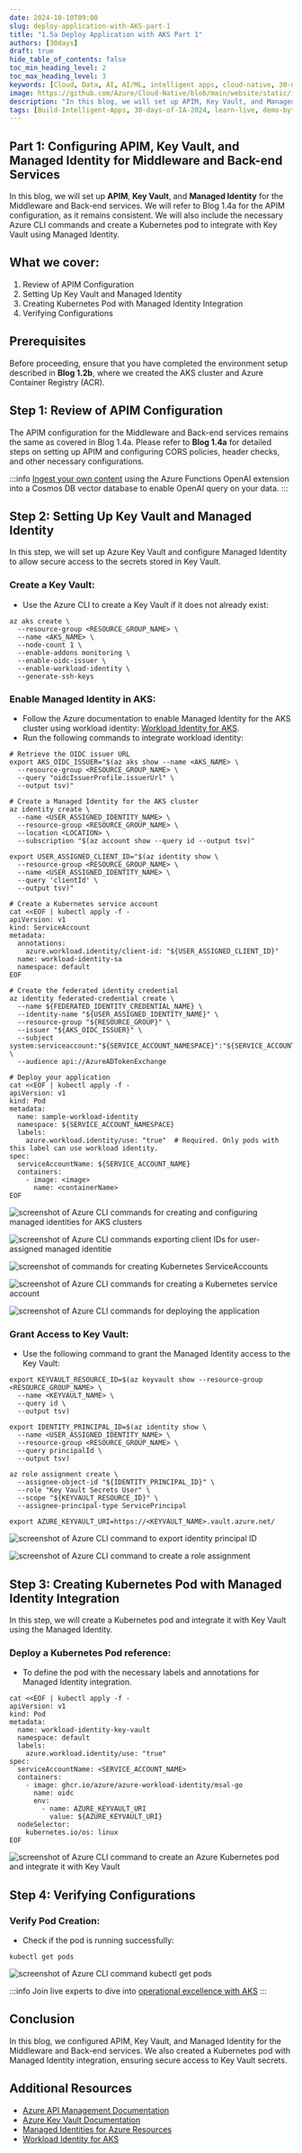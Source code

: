 ```yaml
---
date: 2024-10-10T09:00
slug: deploy-application-with-AKS-part-1
title: "1.5a Deploy Application with AKS Part 1"
authors: [30days]
draft: true
hide_table_of_contents: false
toc_min_heading_level: 2
toc_max_heading_level: 3
keywords: [Cloud, Data, AI, AI/ML, intelligent apps, cloud-native, 30-days-2024, 30-days, enterprise apps, digital experiences, app modernization, serverless, ai apps]
image: https://github.com/Azure/Cloud-Native/blob/main/website/static/img/ogImage.png
description: "In this blog, we will set up APIM, Key Vault, and Managed Identity for the Middleware and Back-end services. We will also include the necessary Azure CLI commands and create a Kubernetes pod to integrate with Key Vault using Managed Identity." 
tags: [Build-Intelligent-Apps, 30-days-of-IA-2024, learn-live, demo-bytes, community-gallery, azure-kubernetes-service, azure-functions, azure-openai, azure-container-apps, azure-cosmos-db, github-copilot, github-codespaces, github-actions]
---
```


<head> 
  <meta property="og:url" content="https://azure.github.io/cloud-native/30-days-of-ia-2024/deploy-application-with-AKS-part-1"/>
  <meta property="og:type" content="website"/>
  <meta property="og:title" content="**Build Intelligent Apps | AI Apps on Azure"/>
  <meta property="og:description" content="In this blog, we will set up APIM, Key Vault, and Managed Identity for the Middleware and Back-end services. We will also include the necessary Azure CLI commands and create a Kubernetes pod to integrate with Key Vault using Managed Identity."/>
  <meta property="og:image" content="https://github.com/Azure/Cloud-Native/blob/main/website/static/img/ogImage.png"/>
  <meta name="twitter:url" content="https://azure.github.io/Cloud-Native/30-days-of-ia-2024/deploy-application-with-AKS-part-1" />
  <meta name="twitter:title" content="**Build Intelligent Apps | AI Apps on Azure" />
  <meta name="twitter:description" content="In this blog, we will set up APIM, Key Vault, and Managed Identity for the Middleware and Back-end services. We will also include the necessary Azure CLI commands and create a Kubernetes pod to integrate with Key Vault using Managed Identity." />
  <meta name="twitter:image" content="https://azure.github.io/Cloud-Native/img/ogImage.png" />
  <meta name="twitter:card" content="summary_large_image" />
  <meta name="twitter:creator" content="@devanshidiaries" />
  <link rel="canonical" href="https://azure.github.io/Cloud-Native/30-days-of-ia-2024/deploy-application-with-AKS-part-1" />
</head>

<!-- End METADATA -->

## Part 1: Configuring APIM, Key Vault, and Managed Identity for Middleware and Back-end Services

In this blog, we will set up **APIM**, **Key Vault**, and **Managed Identity** for the Middleware and Back-end services. We will refer to Blog 1.4a for the APIM configuration, as it remains consistent. We will also include the necessary Azure CLI commands and create a Kubernetes pod to integrate with Key Vault using Managed Identity.

## What we cover:

1. Review of APIM Configuration
2. Setting Up Key Vault and Managed Identity
3. Creating Kubernetes Pod with Managed Identity Integration
4. Verifying Configurations  

## Prerequisites

Before proceeding, ensure that you have completed the environment setup described in **Blog 1.2b**, where we created the AKS cluster and Azure Container Registry (ACR).

## Step 1: Review of APIM Configuration

The APIM configuration for the Middleware and Back-end services remains the same as covered in Blog 1.4a. Please refer to **Blog 1.4a** for detailed steps on setting up APIM and configuring CORS policies, header checks, and other necessary configurations.

:::info
[Ingest your own content](https://aka.ms/demo-bytes/ep6?ocid=biafy25h1_30daysofia_webpage_azuremktg) using the Azure Functions OpenAI extension into a Cosmos DB vector database to enable OpenAI query on your data.
:::

## Step 2: Setting Up Key Vault and Managed Identity

In this step, we will set up Azure Key Vault and configure Managed Identity to allow secure access to the secrets stored in Key Vault.

### Create a Key Vault:
  - Use the Azure CLI to create a Key Vault if it does not already exist:

```
az aks create \
  --resource-group <RESOURCE_GROUP_NAME> \
  --name <AKS_NAME> \
  --node-count 1 \
  --enable-addons monitoring \
  --enable-oidc-issuer \
  --enable-workload-identity \
  --generate-ssh-keys
```

### Enable Managed Identity in AKS:
  - Follow the Azure documentation to enable Managed Identity for the AKS cluster using workload identity: [Workload Identity for AKS](https://learn.microsoft.com/azure/aks/workload-identity-deploy-cluster?ocid=biafy25h1_30daysofia_webpage_azuremktg).
  - Run the following commands to integrate workload identity:

```
# Retrieve the OIDC issuer URL
export AKS_OIDC_ISSUER="$(az aks show --name <AKS_NAME> \
  --resource-group <RESOURCE_GROUP_NAME> \
  --query "oidcIssuerProfile.issuerUrl" \
  --output tsv)"

# Create a Managed Identity for the AKS cluster
az identity create \
  --name <USER_ASSIGNED_IDENTITY_NAME> \
  --resource-group <RESOURCE_GROUP_NAME> \
  --location <LOCATION> \
  --subscription "$(az account show --query id --output tsv)"

export USER_ASSIGNED_CLIENT_ID="$(az identity show \
  --resource-group <RESOURCE_GROUP_NAME> \
  --name <USER_ASSIGNED_IDENTITY_NAME> \
  --query 'clientId' \
  --output tsv)"

# Create a Kubernetes service account
cat <<EOF | kubectl apply -f -
apiVersion: v1
kind: ServiceAccount
metadata:
  annotations:
    azure.workload.identity/client-id: "${USER_ASSIGNED_CLIENT_ID}"
  name: workload-identity-sa
  namespace: default
EOF

# Create the federated identity credential
az identity federated-credential create \
  --name ${FEDERATED_IDENTITY_CREDENTIAL_NAME} \
  --identity-name "${USER_ASSIGNED_IDENTITY_NAME}" \
  --resource-group "${RESOURCE_GROUP}" \
  --issuer "${AKS_OIDC_ISSUER}" \
  --subject system:serviceaccount:"${SERVICE_ACCOUNT_NAMESPACE}":"${SERVICE_ACCOUNT_NAME}" \
  --audience api://AzureADTokenExchange

# Deploy your application
cat <<EOF | kubectl apply -f -
apiVersion: v1
kind: Pod
metadata:
  name: sample-workload-identity
  namespace: ${SERVICE_ACCOUNT_NAMESPACE}
  labels:
    azure.workload.identity/use: "true"  # Required. Only pods with this label can use workload identity.
spec:
  serviceAccountName: ${SERVICE_ACCOUNT_NAME}
  containers:
    - image: <image>
      name: <containerName>
EOF
```

![screenshot of Azure CLI commands for creating and configuring managed identities for AKS clusters](../../static/img/30-days-of-ia-2024/blogs/2024-10-10/1-5a-1.png)

![screenshot of Azure CLI commands exporting client IDs for user-assigned managed identitie](../../static/img/30-days-of-ia-2024/blogs/2024-10-10/1-5a-2.png)

![screenshot of commands for creating Kubernetes ServiceAccounts](../../static/img/30-days-of-ia-2024/blogs/2024-10-10/1-5a-3.png)

![screenshot of Azure CLI commands for creating a Kubernetes service account](../../static/img/30-days-of-ia-2024/blogs/2024-10-10/1-5a-4.png)

![screenshot of Azure CLI commands for deploying the application](../../static/img/30-days-of-ia-2024/blogs/2024-10-10/1-5a-5.png)

### Grant Access to Key Vault:
  - Use the following command to grant the Managed Identity access to the Key Vault:

```
export KEYVAULT_RESOURCE_ID=$(az keyvault show --resource-group <RESOURCE_GROUP_NAME> \
  --name <KEYVAULT_NAME> \
  --query id \
  --output tsv)

export IDENTITY_PRINCIPAL_ID=$(az identity show \
  --name <USER_ASSIGNED_IDENTITY_NAME> \
  --resource-group <RESOURCE_GROUP_NAME> \
  --query principalId \
  --output tsv)

az role assignment create \
  --assignee-object-id "${IDENTITY_PRINCIPAL_ID}" \
  --role "Key Vault Secrets User" \
  --scope "${KEYVAULT_RESOURCE_ID}" \
  --assignee-principal-type ServicePrincipal

export AZURE_KEYVAULT_URI=https://<KEYVAULT_NAME>.vault.azure.net/
```

![screenshot of Azure CLI command to export identity principal ID](../../static/img/30-days-of-ia-2024/blogs/2024-10-10/1-5a-6.png)

![screenshot of Azure CLI command to create a role assignment](../../static/img/30-days-of-ia-2024/blogs/2024-10-10/1-5a-7.png)

## Step 3: Creating Kubernetes Pod with Managed Identity Integration

In this step, we will create a Kubernetes pod and integrate it with Key Vault using the Managed Identity.

### Deploy a Kubernetes Pod reference:
- To define the pod with the necessary labels and annotations for Managed Identity integration.

```
cat <<EOF | kubectl apply -f -
apiVersion: v1
kind: Pod
metadata:
  name: workload-identity-key-vault
  namespace: default
  labels:
    azure.workload.identity/use: "true"
spec:
  serviceAccountName: <SERVICE_ACCOUNT_NAME>
  containers:
    - image: ghcr.io/azure/azure-workload-identity/msal-go
      name: oidc
      env:
        - name: AZURE_KEYVAULT_URI
          value: ${AZURE_KEYVAULT_URI}
  nodeSelector:
    kubernetes.io/os: linux
EOF
```

![screenshot of Azure CLI command to create an Azure Kubernetes pod and integrate it with Key Vault](../../static/img/30-days-of-ia-2024/blogs/2024-10-10/1-5a-8.png)

## Step 4: Verifying Configurations

### Verify Pod Creation:
- Check if the pod is running successfully:

```
kubectl get pods
```

![screenshot of Azure CLI command kubectl get pods](../../static/img/30-days-of-ia-2024/blogs/2024-10-10/1-5a-9.png)

:::info
Join live experts to dive into [operational excellence with AKS](https://aka.ms/learn-live/ep3?ocid=biafy25h1_30daysofia_webpage_azuremktg)
:::

## Conclusion

In this blog, we configured APIM, Key Vault, and Managed Identity for the Middleware and Back-end services. We also created a Kubernetes pod with Managed Identity integration, ensuring secure access to Key Vault secrets.

## Additional Resources

- [Azure API Management Documentation](https://learn.microsoft.com/azure/api-management/?ocid=biafy25h1_30daysofia_webpage_azuremktg)
- [Azure Key Vault Documentation](https://learn.microsoft.com/azure/key-vault/?ocid=biafy25h1_30daysofia_webpage_azuremktg)
- [Managed Identities for Azure Resources](https://learn.microsoft.com/azure/active-directory/managed-identities-azure-resources/?ocid=biafy25h1_30daysofia_webpage_azuremktg)
- [Workload Identity for AKS](https://learn.microsoft.com/azure/aks/workload-identity-deploy-cluster?ocid=biafy25h1_30daysofia_webpage_azuremktg)